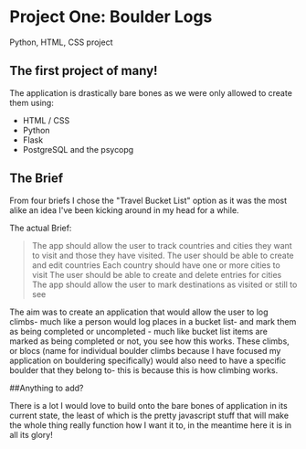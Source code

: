 # Project One: Boulder Logs
Python, HTML, CSS project

## The first project of many! 

The application is drastically bare bones as we were only allowed to create them using:
  - HTML / CSS
  - Python
  - Flask
  - PostgreSQL and the psycopg

## The Brief

<p>From four briefs I chose the "Travel Bucket List" option as it was the most alike an idea I've been kicking around in my head for a while.</p>
The actual Brief:

> The app should allow the user to track countries and cities they want to visit and those they have visited.
> The user should be able to create and edit countries
> Each country should have one or more cities to visit
> The user should be able to create and delete entries for cities
> The app should allow the user to mark destinations as visited or still to see  

<p>The aim was to create an application that would allow the user to log climbs- much like a person would log places in a bucket list- and mark them as being completed or uncompleted - much like bucket list items are marked as being completed or not, you see how this works. These climbs, or blocs (name for individual boulder climbs because I have focused my application on bouldering specifically) would also need to have a specific boulder that they belong to- this is because this is how climbing works.</p>


##Anything to add?

There is a lot I would love to build onto the bare bones of application in its current state, the least of which is the pretty javascript stuff that will make the whole thing really function how I want it to, in the meantime here it is in all its glory!
